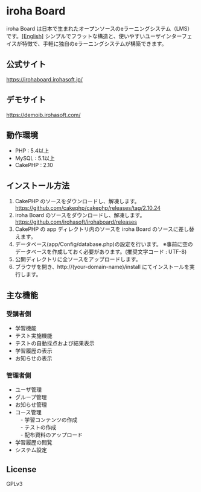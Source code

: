# iroha Board

iroha Board は日本で生まれたオープンソースのeラーニングシステム（LMS）です。[[English]](/README.en.md)
シンプルでフラットな構造と、使いやすいユーザインターフェイスが特徴で、手軽に独自のeラーニングシステムが構築できます。

## 公式サイト
https://irohaboard.irohasoft.jp/

## デモサイト
https://demoib.irohasoft.com/

## 動作環境
* PHP : 5.4以上
* MySQL : 5.1以上
* CakePHP : 2.10

## インストール方法
1. CakePHP のソースをダウンロードし、解凍します。
https://github.com/cakephp/cakephp/releases/tag/2.10.24
2. iroha Board のソースをダウンロードし、解凍します。
https://github.com/irohasoft/irohaboard/releases
3. CakePHP の app ディレクトリ内のソースを iroha Board のソースに差し替えます。
4. データベース(app/Config/database.php)の設定を行います。
   ※事前に空のデータベースを作成しておく必要があります。(推奨文字コード : UTF-8)
5. 公開ディレクトリに全ソースをアップロードします。
6. ブラウザを開き、http://(your-domain-name)/install にてインストールを実行します。

## 主な機能
### 受講者側
* 学習機能
* テスト実施機能
* テストの自動採点および結果表示
* 学習履歴の表示
* お知らせの表示

### 管理者側
* ユーザ管理
* グループ管理
* お知らせ管理
* コース管理  
　- 学習コンテンツの作成  
　- テストの作成  
　- 配布資料のアップロード
* 学習履歴の閲覧
* システム設定


## License
GPLv3
